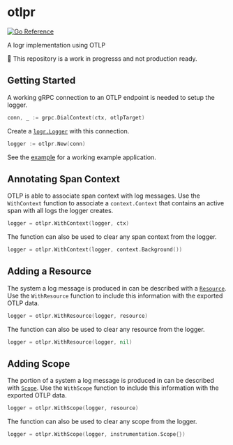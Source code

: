 # otlpr

[![Go Reference](https://pkg.go.dev/badge/github.com/MrAlias/otlpr.svg)](https://pkg.go.dev/github.com/MrAlias/otlpr)

A logr implementation using OTLP

:construction: This repository is a work in progresss and not production ready.

## Getting Started

A working gRPC connection to an OTLP endpoint is needed to setup the logger.

```go
conn, _ := grpc.DialContext(ctx, otlpTarget)
```

Create a [`logr.Logger`] with this connection.

```go
logger := otlpr.New(conn)
```

See the [example] for a working example application.

## Annotating Span Context

OTLP is able to associate span context with log messages.
Use the `WithContext` function to associate a `context.Context` that contains an active span with all logs the logger creates.

```go
logger = otlpr.WithContext(logger, ctx)
```

The function can also be used to clear any span context from the logger.

```go
logger = otlpr.WithContext(logger, context.Background())
```

[`logr.Logger`]: https://pkg.go.dev/github.com/go-logr/logr#Logger
[example]: ./example/

## Adding a Resource

The system a log message is produced in can be described with a [`Resource`].
Use the `WithResource` function to include this information with the exported OTLP data.

```go
logger = otlpr.WithResource(logger, resource)
```

The function can also be used to clear any resource from the logger.

```go
logger = otlpr.WithResource(logger, nil)
```

## Adding Scope

The portion of a system a log message is produced in can be described with [`Scope`].
Use the `WithScope` function to include this information with the exported OTLP data.

```go
logger = otlpr.WithScope(logger, resource)
```

The function can also be used to clear any scope from the logger.

```go
logger = otlpr.WithScope(logger, instrumentation.Scope{})
```

[`logr.Logger`]: https://pkg.go.dev/github.com/go-logr/logr#Logger
[example]: ./example/
[`Resource`]: https://pkg.go.dev/go.opentelemetry.io/otel/sdk/resource#Resource
[`Scope`]: https://pkg.go.dev/go.opentelemetry.io/otel/sdk/instrumentation#Scope
